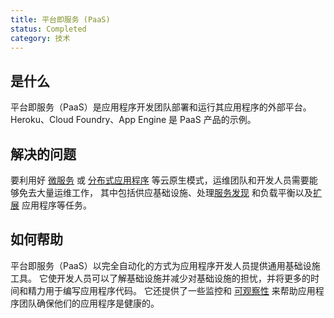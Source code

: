 ```yaml
---
title: 平台即服务 (PaaS)
status: Completed
category: 技术
---
```


## 是什么
平台即服务（PaaS）是应用程序开发团队部署和运行其应用程序的外部平台。 Heroku、Cloud Foundry、App Engine 是 PaaS 产品的示例。

## 解决的问题
要利用好 [微服务](/zh-cn/microservices/) 或 [分布式应用程序](/zh-cn/distributed_apps/) 等云原生模式，运维团队和开发人员需要能够免去大量运维工作， 其中包括供应基础设施、处理[服务发现](/service_discovery/) 和负载平衡以及[扩展](/zh-cn/scalability/) 应用程序等任务。

## 如何帮助
平台即服务（PaaS）以完全自动化的方式为应用程序开发人员提供通用基础设施工具。 它使开发人员可以了解基础设施并减少对基础设施的担忧，并将更多的时间和精力用于编写应用程序代码。 它还提供了一些监控和 [可观察性](/observability/) 来帮助应用程序团队确保他们的应用程序是健康的。
